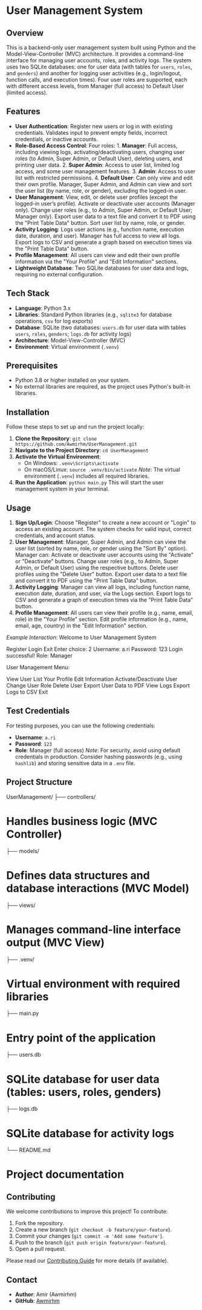 # User Management System

## Overview
This is a backend-only user management system built using Python and the Model-View-Controller (MVC) architecture. It provides a command-line interface for managing user accounts, roles, and activity logs. The system uses two SQLite databases: one for user data (with tables for `users`, `roles`, and `genders`) and another for logging user activities (e.g., login/logout, function calls, and execution times). Four user roles are supported, each with different access levels, from Manager (full access) to Default User (limited access).

## Features
- **User Authentication**: Register new users or log in with existing credentials. Validates input to prevent empty fields, incorrect credentials, or inactive accounts.
- **Role-Based Access Control**: Four roles: 1. **Manager**: Full access, including viewing logs, activating/deactivating users, changing user roles (to Admin, Super Admin, or Default User), deleting users, and printing user data. 2. **Super Admin**: Access to user list, limited log access, and some user management features. 3. **Admin**: Access to user list with restricted permissions. 4. **Default User**: Can only view and edit their own profile. Manager, Super Admin, and Admin can view and sort the user list (by name, role, or gender), excluding the logged-in user.
- **User Management**: View, edit, or delete user profiles (except the logged-in user’s profile). Activate or deactivate user accounts (Manager only). Change user roles (e.g., to Admin, Super Admin, or Default User; Manager only). Export user data to a text file and convert it to PDF using the "Print Table Data" button. Sort user list by name, role, or gender.
- **Activity Logging**: Logs user actions (e.g., function name, execution date, duration, and user). Manager has full access to view all logs. Export logs to CSV and generate a graph based on execution times via the "Print Table Data" button.
- **Profile Management**: All users can view and edit their own profile information via the "Your Profile" and "Edit Information" sections.
- **Lightweight Database**: Two SQLite databases for user data and logs, requiring no external configuration.

## Tech Stack
- **Language**: Python 3.x
- **Libraries**: Standard Python libraries (e.g., `sqlite3` for database operations, `csv` for log exports)
- **Database**: SQLite (two databases: `users.db` for user data with tables `users`, `roles`, `genders`; `logs.db` for activity logs)
- **Architecture**: Model-View-Controller (MVC)
- **Environment**: Virtual environment (`.venv`)

## Prerequisites
- Python 3.8 or higher installed on your system.
- No external libraries are required, as the project uses Python's built-in libraries.

## Installation
Follow these steps to set up and run the project locally:
1. **Clone the Repository**: `git clone https://github.com/Awmirhm/UserManagement.git`
2. **Navigate to the Project Directory**: `cd UserManagement`
3. **Activate the Virtual Environment**:
   - On Windows: `.venv\Scripts\activate`
   - On macOS/Linux: `source .venv/bin/activate`
   *Note*: The virtual environment (`.venv`) includes all required libraries.
4. **Run the Application**: `python main.py`
   This will start the user management system in your terminal.

## Usage
1. **Sign Up/Login**: Choose "Register" to create a new account or "Login" to access an existing account. The system checks for valid input, correct credentials, and account status.
2. **User Management**: Manager, Super Admin, and Admin can view the user list (sorted by name, role, or gender using the "Sort By" option). Manager can: Activate or deactivate user accounts using the "Activate" or "Deactivate" buttons. Change user roles (e.g., to Admin, Super Admin, or Default User) using the respective buttons. Delete user profiles using the "Delete User" button. Export user data to a text file and convert it to PDF using the "Print Table Data" button.
3. **Activity Logging**: Manager can view all logs, including function name, execution date, duration, and user, via the Logs section. Export logs to CSV and generate a graph of execution times via the "Print Table Data" button.
4. **Profile Management**: All users can view their profile (e.g., name, email, role) in the "Your Profile" section. Edit profile information (e.g., name, email, age, country) in the "Edit Information" section.

*Example Interaction*:
Welcome to User Management System

Register
Login
Exit
Enter choice: 2
Username: a.ri
Password: 123
Login successful! Role: Manager


User Management Menu:

View User List
Your Profile
Edit Information
Activate/Deactivate User
Change User Role
Delete User
Export User Data to PDF
View Logs
Export Logs to CSV
Exit

## Test Credentials
For testing purposes, you can use the following credentials:
- **Username**: `a.ri`
- **Password**: `123`
- **Role**: Manager (full access)
*Note*: For security, avoid using default credentials in production. Consider hashing passwords (e.g., using `hashlib`) and storing sensitive data in a `.env` file.

## Project Structure
UserManagement/
├── controllers/
# Handles business logic (MVC Controller)
├── models/
# Defines data structures and database interactions (MVC Model)
├── views/
# Manages command-line interface output (MVC View)
├── .venv/
# Virtual environment with required libraries
├── main.py
# Entry point of the application
├── users.db
# SQLite database for user data (tables: users, roles, genders)
├── logs.db
# SQLite database for activity logs
└── README.md
# Project documentation
## Contributing
We welcome contributions to improve this project! To contribute:
1. Fork the repository.
2. Create a new branch (`git checkout -b feature/your-feature`).
3. Commit your changes (`git commit -m 'Add some feature'`).
4. Push to the branch (`git push origin feature/your-feature`).
5. Open a pull request.

Please read our [Contributing Guide](CONTRIBUTING.md) for more details (if available).

## Contact
- **Author**: Amir (Awmirhm)
- **GitHub**: [Awmirhm](https://github.com/Awmirhm)

